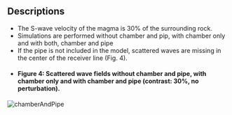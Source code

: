 ## Descriptions
- The S-wave velocity of the magma is 30% of the surrounding rock.
- Simulations are performed without chamber and pip, with chamber only and with both, chamber and pipe
- If the pipe is not included in the model, scattered waves are missing in the center of the receiver line (Fig. 4).
- #### Figure 4: Scattered wave fields without chamber and pipe, with chamber only and with chamber and pipe (contrast: 30%, no perturbation).
![chamberAndPipe](https://user-images.githubusercontent.com/64535952/148952173-9e40d423-2483-4938-b9b0-fb5e65ffa3c6.png)
